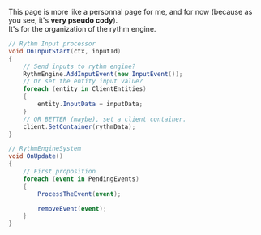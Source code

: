 This page is more like a personnal page for me, and for now (because as you see, it's **very pseudo cody**).    
It's for the organization of the rythm engine.

```c#
// Rythm Input processor
void OnInputStart(ctx, inputId)
{
    // Send inputs to rythm engine?
    RythmEngine.AddInputEvent(new InputEvent());
    // Or set the entity input value?
    foreach (entity in ClientEntities)
    {
        entity.InputData = inputData;
    }
    // OR BETTER (maybe), set a client container.
    client.SetContainer(rythmData);
}

// RythmEngineSystem
void OnUpdate()
{
    // First proposition
    foreach (event in PendingEvents)
    {
        ProcessTheEvent(event);

        removeEvent(event);
    }   
}
```